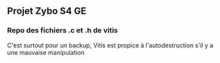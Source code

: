 ## Projet Zybo S4 GE
### Repo des fichiers .c et .h de vitis

C'est surtout pour un backup, Vitis est propice à l'autodestruction s'il y a une mauvaise manipulation